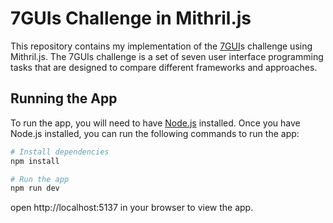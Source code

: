 # 7GUIs Challenge in Mithril.js

This repository contains my implementation of the [7GUI](https://eugenkiss.github.io/7guis/)s challenge using Mithril.js. The 7GUIs challenge is a set of seven user interface programming tasks that are designed to compare different frameworks and approaches.

## Running the App

To run the app, you will need to have [Node.js](https://nodejs.org/en/) installed. Once you have Node.js installed, you can run the following commands to run the app:

```bash
# Install dependencies
npm install

# Run the app
npm run dev
```

open http://localhost:5137 in your browser to view the app.
